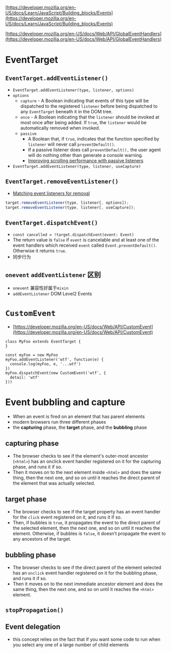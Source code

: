 [https://developer.mozilla.org/en-US/docs/Learn/JavaScript/Building_blocks/Events](https://developer.mozilla.org/en-US/docs/Learn/JavaScript/Building_blocks/Events)

[https://developer.mozilla.org/en-US/docs/Web/API/GlobalEventHandlers](https://developer.mozilla.org/en-US/docs/Web/API/GlobalEventHandlers)

# EventTarget

## `EventTarget.addEventListener()`

- `EventTarget.addEventListener(type, listener, options)`
- `options`
    - `capture` - A Boolean indicating that events of this type will be dispatched to the registered `listener` before being dispatched to any `EventTarget` beneath it in the DOM tree.
    - `once` - A Boolean indicating that the `listener` should be invoked at most once after being added. If `true`, the `listener` would be automatically removed when invoked.
    - `passive`
        - A Boolean that, if `true`, indicates that the function specified by `listener` will never call `preventDefault()`.
        - If a passive listener does call `preventDefault(),` the user agent will do nothing other than generate a console warning.
        - [Improving scrolling performance with passive listeners](https://developer.mozilla.org/en-US/docs/Web/API/EventTarget/addEventListener#improving_scrolling_performance_with_passive_listeners)
- `EventTarget.addEventListener(type, listener, useCapture)`

## `EventTarget.removeEventListener()`

- [Matching event listeners for removal](https://developer.mozilla.org/en-US/docs/Web/API/EventTarget/removeEventListener#matching_event_listeners_for_removal)

```jsx
target.removeEventListener(type, listener[, options]);
target.removeEventListener(type, listener[, useCapture]);
```

## `EventTarget.dispatchEvent()`

- `const cancelled = !target.dispatchEvent(event: Event)`
- The return value is `false` if `event` is cancelable and at least one of the event handlers which received `event` called `Event.preventDefault()`. Otherwise it returns `true`.
- 同步行为

## `onevent` `addEventListener` 区别

- `onevent` 兼容性好属于`mixin`
- `addEventListener` DOM Level2 Events

# `CustomEvent`

- [https://developer.mozilla.org/en-US/docs/Web/API/CustomEvent](https://developer.mozilla.org/en-US/docs/Web/API/CustomEvent)

```tsx
class MyFoo extends EventTarget {
}

const myFoo = new MyFoo
myFoo.addEventListener('wtf', function(e) {
  console.log(myFoo, e, '...wtf')
})
myFoo.dispatchEvent(new CustomEvent('wtf', {
  detail: 'wtf'
}))
```

# Event bubbling and capture

- When an event is fired on an element that has parent elements
- modern browsers run three different phases
- the **capturing** phase, the **target** phase, and the **bubbling** phase

## capturing phase

- The browser checks to see if the element's outer-most ancestor (`<html>`) has an onclick event handler registered on it for the capturing phase, and runs it if so.
- Then it moves on to the next element inside `<html>` and does the same thing, then the next one, and so on until it reaches the direct parent of the element that was actually selected.

## target phase

- The browser checks to see if the target property has an event handler for the `click` event registered on it, and runs it if so.
- Then, if bubbles is `true`, it propagates the event to the direct parent of the selected element, then the next one, and so on until it reaches the <html> element. Otherwise, if bubbles is `false`, it doesn’t propagate the event to any ancestors of the target.

## bubbling phase

- The browser checks to see if the direct parent of the element selected has an `onclick` event handler registered on it for the bubbling phase, and runs it if so.
- Then it moves on to the next immediate ancestor element and does the same thing, then the next one, and so on until it reaches the `<html>` element.

## `stopPropagation()`

## Event delegation

- this concept relies on the fact that if you want some code to run when you select any one of a large number of child elements